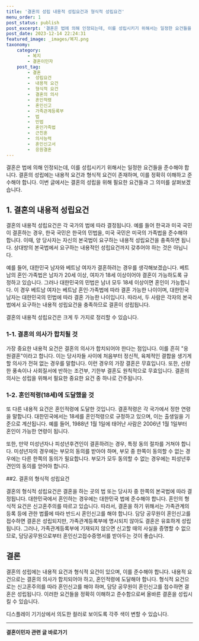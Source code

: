 ```yaml
---
title: '결혼의 성립 내용적 성립요건과 형식적 성립요건'
menu_order: 1
post_status: publish
post_excerpt: '결혼은 법에 의해 인정되는데, 이를 성립시키기 위해서는 일정한 요건들을 준수해야 합니다. 결혼의 성립에는 내용적 요건과 형식적 요건이 존재하며, 이를 정확히 이해하고 준수해야 합니다. 이번 글에서는 결혼의 성립을 위해 필요한 요건들과 그 의미를 살펴보겠습니다.'
post_date: 2023-12-14 22:24:31
featured_image: _images/복지.png
taxonomy:
    category:
        - 복지
        - 결혼이민자
    post_tag:
        - 결혼
        -  성립요건
        -  내용적 요건
        -  형식적 요건
        -  결혼의 의사
        -  혼인적령
        -  혼인신고
        -  가족관계등록부
        -  법
        -  민법
        -  혼인가족법
        -  근친혼
        -  의사능력
        -  혼인신고서
        -  응원결혼
---
```



결혼은 법에 의해 인정되는데, 이를 성립시키기 위해서는 일정한 요건들을 준수해야 합니다. 결혼의 성립에는 내용적 요건과 형식적 요건이 존재하며, 이를 정확히 이해하고 준수해야 합니다. 이번 글에서는 결혼의 성립을 위해 필요한 요건들과 그 의미를 살펴보겠습니다.

## 1. 결혼의 내용적 성립요건

결혼의 내용적 성립요건은 각 국가의 법에 따라 결정됩니다. 예를 들어 한국과 미국 국민이 결혼하는 경우, 한국 국민은 한국의 민법을, 미국 국민은 미국의 가족법을 준수해야 합니다. 이때, 양 당사자는 자신의 본국법이 요구하는 내용적 성립요건을 충족하면 됩니다. 상대방의 본국법에서 요구하는 내용적인 성립요건까지 갖추어야 하는 것은 아닙니다.

예를 들어, 대한민국 남자와 베트남 여자가 결혼하려는 경우를 생각해보겠습니다. 베트남의 혼인·가족법은 남자가 20세 이상, 여자가 18세 이상이어야 결혼이 가능하도록 규정하고 있습니다. 그러나 대한민국의 민법은 남녀 모두 18세 이상이면 혼인이 가능합니다. 이 경우 베트남 여자는 베트남 혼인·가족법에 따라 결혼 가능한 나이이며, 대한민국 남자는 대한민국의 민법에 따라 결혼 가능한 나이입니다. 따라서, 두 사람은 각자의 본국법에서 요구하는 내용적 성립요건을 충족하므로 결혼이 성립됩니다.

결혼의 내용적 성립요건은 크게 두 가지로 정리할 수 있습니다.

### 1-1. 결혼의 의사가 합치될 것

가장 중요한 내용적 요건은 결혼의 의사가 합치되어야 한다는 점입니다. 이를 흔히 "응원결혼"이라고 합니다. 이는 당사자들 사이에 처음부터 정신적, 육체적인 결합을 생기게 할 의사가 전혀 없는 경우를 말합니다. 이런 경우의 가장 결혼은 무효입니다. 또한, 선량한 풍속이나 사회질서에 반하는 조건부, 기한부 결혼도 원칙적으로 무효입니다. 결혼의 의사는 성립을 위해서 필요한 중요한 요건 중 하나로 간주됩니다.

### 1-2. 혼인적령(18세)에 도달했을 것

또 다른 내용적 요건은 혼인적령에 도달한 것입니다. 결혼적령은 각 국가에서 정한 연령을 말합니다. 대한민국에서는 18세를 혼인적령으로 규정하고 있으며, 이는 출생일을 기준으로 계산됩니다. 예를 들어, 1988년 1월 1일에 태어난 사람은 2006년 1월 1일부터 혼인이 가능한 연령이 됩니다.

또한, 만약 미성년자나 피성년후견인이 결혼하려는 경우, 특정 동의 절차를 거쳐야 합니다. 미성년자의 경우에는 부모의 동의를 받아야 하며, 부모 중 한쪽이 동의할 수 없는 경우에는 다른 한쪽의 동의가 필요합니다. 부모가 모두 동의할 수 없는 경우에는 피성년후견인의 동의를 얻어야 합니다.
 

##2. 결혼의 형식적 성립요건

결혼의 형식적 성립요건은 결혼을 하는 곳의 법 또는 당사자 중 한쪽의 본국법에 따라 결정됩니다. 대한민국에서 혼인하는 경우에는 대한민국 법에 준수해야 합니다. 혼인의 형식적 요건은 신고혼주의를 따르고 있습니다. 따라서, 결혼을 하기 위해서는 가족관계의 등록 등에 관한 법률에 따라 반드시 혼인신고를 해야 합니다. 담당 공무원이 혼인신고를 접수하면 결혼은 성립되지만, 가족관계등록부에 명시되지 않아도 결혼은 유효하게 성립됩니다. 그러나, 가족관계등록부에 기재되지 않으면 신고할 때의 사실을 증명할 수 없으므로, 담당공무원으로부터 혼인신고접수증명서를 받아두는 것이 좋습니다.

## 결론


결혼의 성립에는 내용적 요건과 형식적 요건이 있으며, 이를 준수해야 합니다. 내용적 요건으로는 결혼의 의사가 합치되어야 하고, 혼인적령에 도달해야 합니다. 형식적 요건으로는 신고혼주의를 따라 혼인신고를 해야 하며, 담당 공무원이 혼인신고를 접수하면 결혼은 성립됩니다. 이러한 요건들을 정확히 이해하고 준수함으로써 올바른 결혼을 성립시킬 수 있습니다.

디스플레이 기기상에서 의도한 컬러로 보이도록 각주 색이 변할 수 있습니다.
<!-- wp:separator -->
<hr class="wp-block-separator has-alpha-channel-opacity"/>
<!-- /wp:separator -->

<!-- wp:group {"backgroundColor":"base","layout":{"type":"constrained"}} -->
<div class="wp-block-group has-base-background-color has-background"><!-- wp:paragraph {"align":"center","fontSize":"medium"} -->
<p class="has-text-align-center has-large-font-size"><strong>결혼이민자 관련 글 바로가기</strong></p>
<!-- /wp:paragraph -->


<!-- wp:latest-posts
{"categories":[{"id":14581,"count":19,"description":"","link":"https://uknowlaw.com/category/%ea%b2%b0%ed%98%bc%ec%9d%b4%eb%af%bc%ec%9e%90/","name":"결혼이민자","slug":"결혼이민자","taxonomy":"category","parent":0,"meta":[],"_links":{"self":[{"href":"https://uknowlaw.com/wp-json/wp/v2/categories/14581"}],"collection":[{"href":"https://uknowlaw.com/wp-json/wp/v2/categories"}],"about":[{"href":"https://uknowlaw.com/wp-json/wp/v2/taxonomies/category"}],"wp:post_type":[{"href":"https://uknowlaw.com/wp-json/wp/v2/posts?categories=14581"}],"curies":[{"name":"wp","href":"https://api.w.org/{rel}","templated":true}]}}],"postsToShow":100,"excerptLength":28,"postLayout":"grid","columns":2,"featuredImageAlign":"left","featuredImageSizeSlug":"large","fontSize":"small"} /--></div>
<!-- /wp:group -->